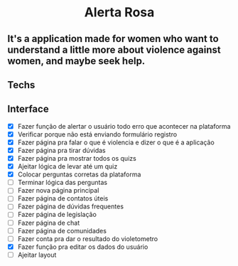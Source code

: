<html>   
<h1 align="center">
   Alerta Rosa
</h1>

<h2>It's a application made for women who want to understand a little more about violence against women, and maybe seek help.</h2>

## Techs


## Interface


</html>  

- [x] Fazer função de alertar o usuário todo erro que acontecer na plataforma
- [x] Verificar porque não está enviando formulário registro
- [x] Fazer página pra falar o que é violencia e dizer o que é a aplicação
- [x] Fazer página pra tirar dúvidas
- [x] Fazer página pra mostrar todos os quizs
- [x] Ajeitar lógica de levar até um quiz
- [x] Colocar perguntas corretas da plataforma
- [ ] Terminar lógica das perguntas
- [ ] Fazer nova página principal
- [ ] Fazer página de contatos úteis
- [ ] Fazer página de dúvidas frequentes
- [ ] Fazer página de legislação
- [ ] Fazer página de chat
- [ ] Fazer página de comunidades
- [ ] Fazer conta pra dar o resultado do violetometro
- [x] Fazer função pra editar os dados do usuário
- [ ] Ajeitar layout